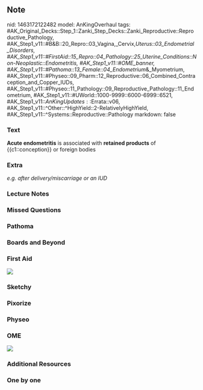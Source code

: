 ## Note
nid: 1463172122482
model: AnKingOverhaul
tags: #AK_Original_Decks::Step_1::Zanki_Step_Decks::Zanki_Reproductive::Reproductive_Pathology, #AK_Step1_v11::#B&B::20_Repro::03_Vagina,_Cervix,_Uterus::03_Endometrial_Disorders, #AK_Step1_v11::#FirstAid::15_Repro::04_Pathology::25_Uterine_Conditions::Non-Neoplastic::Endometritis, #AK_Step1_v11::#OME_banner, #AK_Step1_v11::#Pathoma::13_Female::04_Endometrium_&_Myometrium, #AK_Step1_v11::#Physeo::09_Pharm::12_Reproductive::06_Combined_Contraception_and_Copper_IUDs, #AK_Step1_v11::#Physeo::11_Pathology::09_Reproductive_Pathology::11_Endometrium, #AK_Step1_v11::#UWorld::1000-9999::6000-6999::6521, #AK_Step1_v11::$AnKingUpdates::$Errata::v06, #AK_Step1_v11::^Other::^HighYield::2-RelativelyHighYield, #AK_Step1_v11::^Systems::Reproductive::Pathology
markdown: false

### Text
<div>
  <div>
    <b>Acute endometritis</b> is associated with <b>retained
    products</b> of {{c1::conception}} or foreign bodies
  </div>
</div>

### Extra
<i>e.g. after delivery/miscarriage or an IUD</i>

### Lecture Notes


### Missed Questions


### Pathoma


### Boards and Beyond


### First Aid
<img src="tmpqVw9S1.png">

### Sketchy


### Pixorize


### Physeo


### OME
<div class="ome-widget">
  <a href="https://onlinemeded.org?ref=anki"><img src=
  "_OME_AnkiFlashcards_General_4.png"></a>
</div>

### Additional Resources


### One by one

